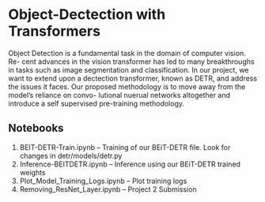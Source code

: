 # Object-Dectection with Transformers

Object Detection is a fundamental task in the domain of computer vision. Re-
cent advances in the vision transformer has led to many breakthroughs in tasks
such as image segmentation and classification. In our project, we want to extend
upon a dectection transformer, known as DETR, and address the issues it faces.
Our proposed methodology is to move away from the model’s reliance on convo-
lutional nuerual networks altogether and introduce a self supervised pre-training
methodology.

## Notebooks

1. BEIT-DETR-Train.ipynb – Training of our BEiT-DETR file. Look for changes in detr/models/detr.py
2. Inference-BEITDETR.ipynb – Inference using our BEiT-DETR trained weights
3. Plot_Model_Training_Logs.ipynb – Plot training logs
4. Removing_ResNet_Layer.ipynb – Project 2 Submission

